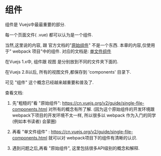 # 组件

组件是 Vuejs中最最重要的部分.

每一个页面文件( .vue) 都可以认为是一个组件.

当然,这里说的内容, 跟 官方文档的"[原始组件](https://cn.vuejs.org/v2/guide/single-file-components.html)" 不是一个东西.
本章的内容,仅使用于" webpack 项目"中的组件. 对应的文档是: [单文件组件](https://cn.vuejs.org/v2/guide/single-file-components.html)

在Vuejs 1.x中, 组件跟 视图 是分别放到不同的文件夹下面的.

在Vuejs 2.8以后, 所有的视图文件,都保存到 'components' 目录下.

可见 "组件" 这个概念已经越来越重要和普及了.

查看文档:

1. 先"粗糙的"看 "原始组件": https://cn.vuejs.org/v2/guide/single-file-components.html
对所有的概念有所了解. (因为这个原始组件的开发环境跟 webpack下项目的开发环境不太一样,
所以很多以 webpack 作为入门的同学(例如本书读者) 会蒙圈)

2. 再看 "单文件组件" : https://cn.vuejs.org/v2/guide/single-file-components.html
就可以对 webpack项目下的组件有清晰的认识.

3. 遇到问题之后,再看 "原始组件", 这里包括很多API级别的概念和解释.

